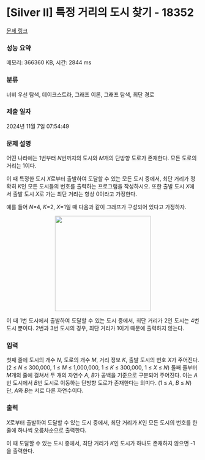 # [Silver II] 특정 거리의 도시 찾기 - 18352 

[문제 링크](https://www.acmicpc.net/problem/18352) 

### 성능 요약

메모리: 366360 KB, 시간: 2844 ms

### 분류

너비 우선 탐색, 데이크스트라, 그래프 이론, 그래프 탐색, 최단 경로

### 제출 일자

2024년 11월 7일 07:54:49

### 문제 설명

<p>어떤 나라에는 1번부터 <em>N</em>번까지의 도시와 <em>M</em>개의 단방향 도로가 존재한다. 모든 도로의 거리는 1이다.</p>

<p>이 때 특정한 도시 <em>X</em>로부터 출발하여 도달할 수 있는 모든 도시 중에서, 최단 거리가 정확히 <em>K</em>인 모든 도시들의 번호를 출력하는 프로그램을 작성하시오. 또한 출발 도시 <em>X</em>에서 출발 도시 <em>X</em>로 가는 최단 거리는 항상 0이라고 가정한다.</p>

<p>예를 들어 <em>N</em>=4, <em>K</em>=2, <em>X</em>=1일 때 다음과 같이 그래프가 구성되어 있다고 가정하자.</p>

<p style="text-align: center;"><img alt="" src="" style="height: 249px; width: 250px;"></p>

<p style="text-align: justify;">이 때 1번 도시에서 출발하여 도달할 수 있는 도시 중에서, 최단 거리가 2인 도시는 4번 도시 뿐이다.  2번과 3번 도시의 경우, 최단 거리가 1이기 때문에 출력하지 않는다.</p>

### 입력 

 <p>첫째 줄에 도시의 개수 <em>N</em>, 도로의 개수 <em>M</em>, 거리 정보 <em>K</em>, 출발 도시의 번호 <em>X</em>가 주어진다. (2 ≤ <em>N </em>≤ 300,000, 1 ≤ <em>M </em>≤ 1,000,000, 1 ≤ <em>K </em>≤ 300,000, 1 ≤ <em>X </em>≤ <em>N</em>) 둘째 줄부터 <em>M</em>개의 줄에 걸쳐서 두 개의 자연수 <em>A</em>, <em>B</em>가 공백을 기준으로 구분되어 주어진다. 이는 <em>A</em>번 도시에서 <em>B</em>번 도시로 이동하는 단방향 도로가 존재한다는 의미다. (1 ≤ <em>A</em>, <em>B </em>≤ <em>N</em>) 단, <em>A</em>와 <em>B</em>는 서로 다른 자연수이다.</p>

### 출력 

 <p><em>X</em>로부터 출발하여 도달할 수 있는 도시 중에서, 최단 거리가 <em>K</em>인 모든 도시의 번호를 한 줄에 하나씩 오름차순으로 출력한다.</p>

<p>이 때 도달할 수 있는 도시 중에서, 최단 거리가 <em>K</em>인 도시가 하나도 존재하지 않으면 -1을 출력한다.</p>

